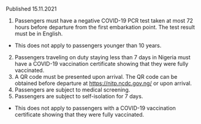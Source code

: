 Published 15.11.2021
1. Passengers must have a negative COVID-19 PCR test taken at most 72 hours before departure from the first embarkation point. The test result must be in English.
- This does not apply to passengers younger than 10 years.
2. Passengers traveling on duty staying less than 7 days in Nigeria must have a COVID-19 vaccination certificate showing that they were fully vaccinated.
3. A QR code must be presented upon arrival. The QR code can be obtained before departure at <a href="https://nitp.ncdc.gov.ng/">https://nitp.ncdc.gov.ng/</a> or upon arrival.
4. Passengers are subject to medical screening.
5. Passengers are subject to self-isolation for 7 days.
- This does not apply to passengers with a COVID-19 vaccination certificate showing that they were fully vaccinated.